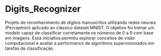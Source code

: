 # Digits_Recognizer

Projeto de reconhecimento de dígitos manuscritos utilizando redes neurais (Perceptron) aplicado ao clássico dataset MNIST. O objetivo foi treinar um modelo capaz de classificar corretamente os números de 0 a 9 com base em imagens. Essa iniciativa permitiu explorar conceitos de visão computacional e avaliar a performance de algoritmos supervisionados em tarefas de classificação.
